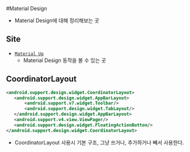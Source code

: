 #Material Design
- Material Design에 대해 정리해보는 곳

## Site
- [`Material Up`](http://www.materialup.com/) 
    - Material Design 동작을 볼 수 있는 곳

## CoordinatorLayout
```xml
<android.support.design.widget.CoordinatorLayout>
   <android.support.design.widget.AppBarLayout>
       <android.support.v7.widget.Toolbar/>
       <android.support.design.widget.TabLayout/>
   </android.support.design.widget.AppBarLayout>
   <android.support.v4.view.ViewPager/>
   <android.support.design.widget.FloatingActionButton/>
</android.support.design.widget.CoordinatorLayout>
```
- CoordinatorLayout 사용시 기본 구조, 그냥 쓰거나, 추가하거나 빼서 사용한다.